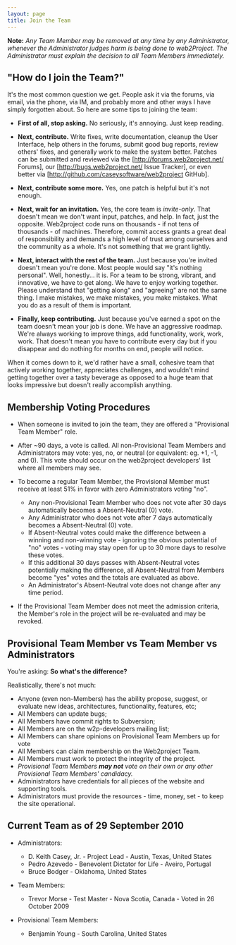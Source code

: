 ```yaml
---
layout: page
title: Join the Team
---
```


**Note:** *Any Team Member may be removed at any time by any Administrator, whenever the Administrator judges harm is being done to web2Project. The Administrator must explain the decision to all Team Members immediately.*

## "How do I join the Team?"

It's the most common question we get.  People ask it via the forums, via email, via the phone, via IM, and probably more and other ways I have simply forgotten about.  So here are some tips to joining the team:

* **First of all, stop asking.**  No seriously, it's annoying.  Just keep reading.

* **Next, contribute.**  Write fixes, write documentation, cleanup the User Interface, help others in the forums, submit good bug reports, review others' fixes, and generally work to make the system better.  Patches can be submitted and reviewed via the [http://forums.web2project.net/ Forums], our [http://bugs.web2project.net/ Issue Tracker], or even better via [http://github.com/caseysoftware/web2project GitHub].

* **Next, contribute some more.**  Yes, one patch is helpful but it's not enough.

* **Next, wait for an invitation.**  Yes, the core team is *invite-only*.  That doesn't mean we don't want input, patches, and help.  In fact, just the opposite.  Web2project code runs on thousands - if not tens of thousands - of machines.  Therefore, commit access grants a great deal of responsibility and demands a high level of trust among ourselves and the community as a whole.  It's not something that we grant lightly.

* **Next, interact with the rest of the team.**  Just because you're invited doesn't mean you're done.  Most people would say "it's nothing personal".  Well, honestly... it is.  For a team to be strong, vibrant, and innovative, we have to get along.  We have to enjoy working together.  Please understand that "getting along" and "agreeing" are not the same thing.  I make mistakes, we make mistakes, you make mistakes.  What you do as a result of them is important.

* **Finally, keep contributing.**  Just because you've earned a spot on the team doesn't mean your job is done.  We have an aggressive roadmap.  We're always working to improve things, add functionality, work, work, work.  That doesn't mean you have to contribute every day but if you disappear and do nothing for months on end, people will notice.

When it comes down to it, we'd rather have a small, cohesive team that actively working together, appreciates challenges, and wouldn't mind getting together over a tasty beverage as opposed to a huge team that looks impressive but doesn't really accomplish anything.

##  Membership Voting Procedures

* When someone is invited to join the team, they are offered a "Provisional Team Member" role.

* After ~90 days, a vote is called.  All non-Provisional Team Members and Administrators may vote: yes, no, or neutral (or equivalent: eg. +1, -1, and 0).  This vote should occur on the web2project developers' list where all members may see.

* To become a regular Team Member, the Provisional Member must receive at least 51% in favor with zero Administrators voting "no".
  * Any non-Provisional Team Member who does not vote after 30 days automatically becomes a Absent-Neutral (0) vote.
  * Any Administrator who does not vote after 7 days automatically becomes a Absent-Neutral (0) vote.
  * If Absent-Neutral votes could make the difference between a winning and non-winning vote - ignoring the obvious potential of "no" votes - voting may stay open for up to 30 more days to resolve these votes.
  * If this additional 30 days passes with Absent-Neutral votes potentially making the difference, all Absent-Neutral from Members become "yes" votes and the totals are evaluated as above.
  * An Administrator's Absent-Neutral vote does not change after any time period.

* If the Provisional Team Member does not meet the admission criteria, the Member's role in the project will be re-evaluated and may be revoked.

## Provisional Team Member vs Team Member vs Administrators

You're asking: **So what's the difference?**

Realistically, there's not much:

* Anyone (even non-Members) has the ability propose, suggest, or evaluate new ideas, architectures, functionality, features, etc;
* All Members can update bugs;
* All Members have commit rights to Subversion;
* All Members are on the w2p-developers mailing list;
* All Members can share opinions on Provisional Team Members up for vote
* All Members can claim membership on the Web2project Team.
* All Members must work to protect the integrity of the project.
* *Provisional Team Members **may not** vote on their own or any other Provisional Team Members' candidacy.*
* Administrators have credentials for all pieces of the website and supporting tools.
* Administrators must provide the resources - time, money, set - to keep the site operational.

## Current Team as of 29 September 2010

* Administrators:
  * D. Keith Casey, Jr. - Project Lead - Austin, Texas, United States
  * Pedro Azevedo - Benevolent Dictator for Life - Aveiro, Portugal
  * Bruce Bodger - Oklahoma, United States

* Team Members:
  * Trevor Morse - Test Master - Nova Scotia, Canada - Voted in 26 October 2009

* Provisional Team Members:
  * Benjamin Young - South Carolina, United States
